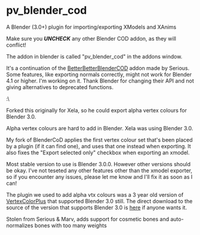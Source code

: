# pv_blender_cod

A Blender (3.0+) plugin for importing/exporting XModels and XAnims

Make sure you _**UNCHECK**_ any other Blender COD addon, as they will conflict!

The addon in blender is called "pv_blender_cod" in the addons window.

It's a continuation of the [BetterBetterBlenderCOD](https://github.com/shiversoftdev/BetterBetterBlenderCOD) addon made by Serious.
Some features, like exporting normals correctly, might not work for Blender 4.1 or higher. I'm working on it. Thank Blender for changing 
their API and not giving alternatives to deprecated functions.

:\

Forked this originally for Xela, so he could export alpha vertex colours for Blender 3.0.

Alpha vertex colours are hard to add in Blender. Xela was using Blender 3.0.

My fork of BlenderCoD applies the first vertex colour set that's been placed by a plugin (if it can find one), 
and uses that one instead when exporting. It also fixes the "Export selected only" checkbox when exporting an xmodel.

Most stable version to use is Blender 3.0.0. However other versions should be okay. I've not teseted any other features
other than the xmodel exporter, so if you encounter any issues, please let me know and I'll fix it as soon as I can!

The plugin we used to add alpha vtx colours was a 3 year old version of
[VertexColorPlus](https://github.com/oRazeD/VertexColorsPlus/) that supported Blender 3.0 still.
The direct download to the source of the version that supports Blender 3.0 is
[here](https://github.com/oRazeD/VertexColorsPlus/archive/f94f5e781cff0488e1fdfdfcbff5a714989be146.zip) if anyone wants it.

Stolen from Serious & Marv, adds support for cosmetic bones and auto-normalizes bones with too many weights
